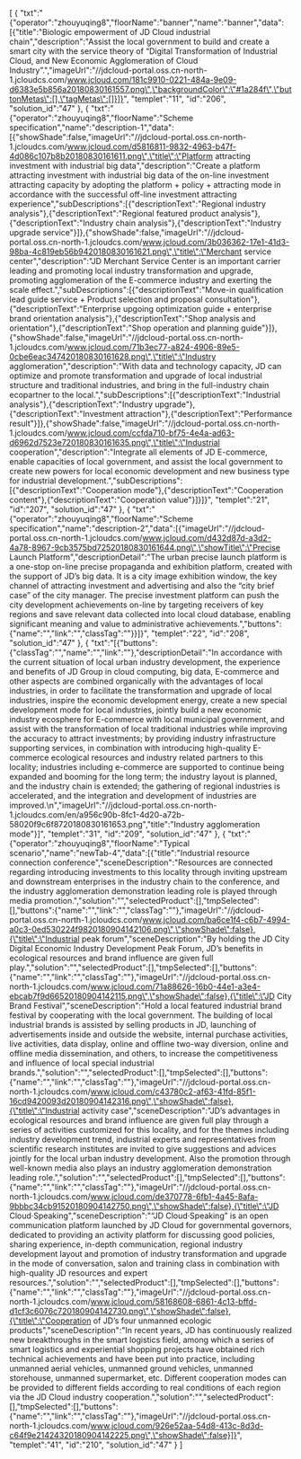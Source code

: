 [
	{
		"txt":"{\"operator\":\"zhouyuqing8\",\"floorName\":\"banner\",\"name\":\"banner\",\"data\":[{\"title\":\"Biologic empowerment of JD Cloud industrial chain\",\"description\":\"Assist the local government to build and create a smart city with the service theory of “Digital Transformation of Industrial Cloud, and New Economic Agglomeration of Cloud Industry”.\",\"imageUrl\":\"//jdcloud-portal.oss.cn-north-1.jcloudcs.com/www.jcloud.com/181c9910-0221-484a-9e09-d6383e5b856a20180830161557.png\",\"backgroundColor\":\"#1a284f\",\"buttonMetas\":[],\"tagMetas\":[]}]}",
		"templet":"11",
		"id":"206",
		"solution_id":"47"
	},
	{
		"txt":"{\"operator\":\"zhouyuqing8\",\"floorName\":\"Scheme specification\",\"name\":\"description-1\",\"data\":[{\"showShade\":false,\"imageUrl\":\"//jdcloud-portal.oss.cn-north-1.jcloudcs.com/www.jcloud.com/d5816811-9832-4963-b47f-4d086c107b8b20180830161611.png\",\"title\":\"Platform attracting investment with industrial big data\",\"description\":\"Create a platform attracting investment with industrial big data of the on-line investment attracting capacity by adopting the platform + policy + attracting mode in accordance with the successful off-line investment attracting experience\",\"subDescriptions\":[{\"descriptionText\":\"Regional industry analysis\"},{\"descriptionText\":\"Regional featured product analysis\"},{\"descriptionText\":\"Industry chain analysis\"},{\"descriptionText\":\"Industry upgrade service\"}]},{\"showShade\":false,\"imageUrl\":\"//jdcloud-portal.oss.cn-north-1.jcloudcs.com/www.jcloud.com/3b036362-17e1-41d3-98ba-4c819eb56b9420180830161621.png\",\"title\":\"Merchant service center\",\"description\":\"JD Merchant Service Center is an important carrier leading and promoting local industry transformation and upgrade, promoting agglomeration of the E-commerce industry and exerting the scale effect.\",\"subDescriptions\":[{\"descriptionText\":\"Move-in qualification lead guide service + Product selection and proposal consultation\"},{\"descriptionText\":\"Enterprise upgoing optimization guide + enterprise brand orientation analysis\"},{\"descriptionText\":\"Shop analysis and orientation\"},{\"descriptionText\":\"Shop operation and planning guide\"}]},{\"showShade\":false,\"imageUrl\":\"//jdcloud-portal.oss.cn-north-1.jcloudcs.com/www.jcloud.com/71b3ec77-a824-4906-89e5-0cbe6eac347420180830161628.png\",\"title\":\"Industry agglomeration\",\"description\":\"With data and technology capacity, JD can optimize and promote transformation and upgrade of local industrial structure and traditional industries, and bring in the full-industry chain ecopartner to the local.\",\"subDescriptions\":[{\"descriptionText\":\"Industrial analysis\"},{\"descriptionText\":\"Industry upgrade\"},{\"descriptionText\":\"Investment attraction\"},{\"descriptionText\":\"Performance result\"}]},{\"showShade\":false,\"imageUrl\":\"//jdcloud-portal.oss.cn-north-1.jcloudcs.com/www.jcloud.com/ccfda710-bf75-4e4a-ad63-d6962d7523e720180830161635.png\",\"title\":\"Industrial cooperation\",\"description\":\"Integrate all elements of JD E-commerce, enable capacities of local government, and assist the local government to create new powers for local economic development and new business type for industrial development.\",\"subDescriptions\":[{\"descriptionText\":\"Cooperation mode\"},{\"descriptionText\":\"Cooperation content\"},{\"descriptionText\":\"Cooperation value\"}]}]}",
		"templet":"21",
		"id":"207",
		"solution_id":"47"
	},
	{
		"txt":"{\"operator\":\"zhouyuqing8\",\"floorName\":\"Scheme specification\",\"name\":\"description-2\",\"data\":[{\"imageUrl\":\"//jdcloud-portal.oss.cn-north-1.jcloudcs.com/www.jcloud.com/d432d87d-a3d2-4a78-8967-9cb3575bd72520180830161644.png\",\"showTitle\":\"Precise Launch Platform\",\"descriptionDetail\":\"The urban precise launch platform is a one-stop on-line precise propaganda and exhibition platform, created with the support of JD’s big data. It is a city image exhibition window, the key channel of attracting investment and advertising and also the “city brief case” of the city manager. The precise investment platform can push the city development achievements on-line by targeting receivers of key regions and save relevant data collected into local cloud database, enabling significant meaning and value to administrative achievements.\",\"buttons\":{\"name\":\"\",\"link\":\"\",\"classTag\":\"\"}}]}",
		"templet":"22",
		"id":"208",
		"solution_id":"47"
	},
	{
		"txt":"[{\"buttons\":{\"classTag\":\"\",\"name\":\"\",\"link\":\"\"},\"descriptionDetail\":\"In accordance with the current situation of local urban industry development, the experience and benefits of JD Group in cloud computing, big data, E-commerce and other aspects are combined organically with the advantages of local industries, in order to facilitate the transformation and upgrade of local industries, inspire the economic development energy, create a new special development mode for local industries, jointly build a new economic industry ecosphere for E-commerce with local municipal government, and assist with the transformation of local traditional industries while improving the accuracy to attract investments; by providing industry infrastructure supporting services, in combination with introducing high-quality E-commerce ecological resources and industry related partners to this locality; industries including e-commerce are supported to continue being expanded and booming for the long term; the industry layout is planned, and the industry chain is extended; the gathering of regional industries is accelerated, and the integration and development of industries are improved.\\n\",\"imageUrl\":\"//jdcloud-portal.oss.cn-north-1.jcloudcs.com/en/a956c90b-8fc1-4d20-a72b-58020f9c6f8720180830161653.png\",\"title\":\"Industry agglomeration mode\"}]",
		"templet":"31",
		"id":"209",
		"solution_id":"47"
	},
	{
		"txt":"{\"operator\":\"zhouyuqing8\",\"floorName\":\"Typical scenario\",\"name\":\"newTab-4\",\"data\":[{\"title\":\"Industrial resource connection conference\",\"sceneDescription\":\"Resources are connected regarding introducing investments to this locality through inviting upstream and downstream enterprises in the industry chain to the conference, and the industry agglomeration demonstration leading role is played through media promotion.\",\"solution\":\"\",\"selectedProduct\":[],\"tmpSelected\":[],\"buttons\":{\"name\":\"\",\"link\":\"\",\"classTag\":\"\"},\"imageUrl\":\"//jdcloud-portal.oss.cn-north-1.jcloudcs.com/www.jcloud.com/ba6ce1f4-c6b7-4994-a0c3-0ed530224f9820180904142106.png\",\"showShade\":false},{\"title\":\"Industrial peak forum\",\"sceneDescription\":\"By holding the JD City Digital Economic Industry Development Peak Forum, JD’s benefits in ecological resources and brand influence are given full play.\",\"solution\":\"\",\"selectedProduct\":[],\"tmpSelected\":[],\"buttons\":{\"name\":\"\",\"link\":\"\",\"classTag\":\"\"},\"imageUrl\":\"//jdcloud-portal.oss.cn-north-1.jcloudcs.com/www.jcloud.com/71a88626-16b0-44e1-a3e4-ebcab7f9d66520180904142115.png\",\"showShade\":false},{\"title\":\"JD City Brand Festival\",\"sceneDescription\":\"Hold a local featured industrial brand festival by cooperating with the local government. The building of local industrial brands is assisted by selling products in JD, launching of advertisements inside and outside the website, internal purchase activities, live activities, data display, online and offline two-way diversion, online and offline media dissemination, and others, to increase the competitiveness and influence of local special industrial brands.\",\"solution\":\"\",\"selectedProduct\":[],\"tmpSelected\":[],\"buttons\":{\"name\":\"\",\"link\":\"\",\"classTag\":\"\"},\"imageUrl\":\"//jdcloud-portal.oss.cn-north-1.jcloudcs.com/www.jcloud.com/c43780c2-af63-41fd-85f1-16cd9420093d20180904142316.png\",\"showShade\":false},{\"title\":\"Industrial activity case\",\"sceneDescription\":\"JD’s advantages in ecological resources and brand influence are given full play through a series of activities customized for this locality, and for the themes including industry development trend, industrial experts and representatives from scientific research institutes are invited to give suggestions and advices jointly for the local urban industry development. Also the promotion through well-known media also plays an industry agglomeration demonstration leading role.\",\"solution\":\"\",\"selectedProduct\":[],\"tmpSelected\":[],\"buttons\":{\"name\":\"\",\"link\":\"\",\"classTag\":\"\"},\"imageUrl\":\"//jdcloud-portal.oss.cn-north-1.jcloudcs.com/www.jcloud.com/de370778-6fb1-4a45-8afa-9bbbc34cb91520180904142750.png\",\"showShade\":false},{\"title\":\"JD Cloud·Speaking\",\"sceneDescription\":\"“JD Cloud·Speaking” is an open communication platform launched by JD Cloud for governmental governors, dedicated to providing an activity platform for discussing good policies, sharing experience, in-depth communication, regional industry development layout and promotion of industry transformation and upgrade in the mode of conversation, salon and training class in combination with high-quality JD resources and expert resources.\",\"solution\":\"\",\"selectedProduct\":[],\"tmpSelected\":[],\"buttons\":{\"name\":\"\",\"link\":\"\",\"classTag\":\"\"},\"imageUrl\":\"//jdcloud-portal.oss.cn-north-1.jcloudcs.com/www.jcloud.com/58168608-6861-4c13-bffd-d1cf3c6076c720180904142730.png\",\"showShade\":false},{\"title\":\"Cooperation of JD’s four unmanned ecologic products\",\"sceneDescription\":\"In recent years, JD has continuously realized new breakthroughs in the smart logistics field, among which a series of smart logistics and experiential shopping projects have obtained rich technical achievements and have been put into practice, including unmanned aerial vehicles, unmanned ground vehicles, unmanned storehouse, unmanned supermarket, etc. Different cooperation modes can be provided to different fields according to real conditions of each region via the JD Cloud industry cooperation.\",\"solution\":\"\",\"selectedProduct\":[],\"tmpSelected\":[],\"buttons\":{\"name\":\"\",\"link\":\"\",\"classTag\":\"\"},\"imageUrl\":\"//jdcloud-portal.oss.cn-north-1.jcloudcs.com/www.jcloud.com/926e52aa-54d8-413c-8d3d-c64f9e21424320180904142225.png\",\"showShade\":false}]}",
		"templet":"41",
		"id":"210",
		"solution_id":"47"
	}
]